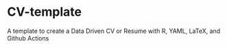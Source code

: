# CV-template
A template to create a Data Driven CV or Resume with R, YAML, LaTeX, and Github Actions
